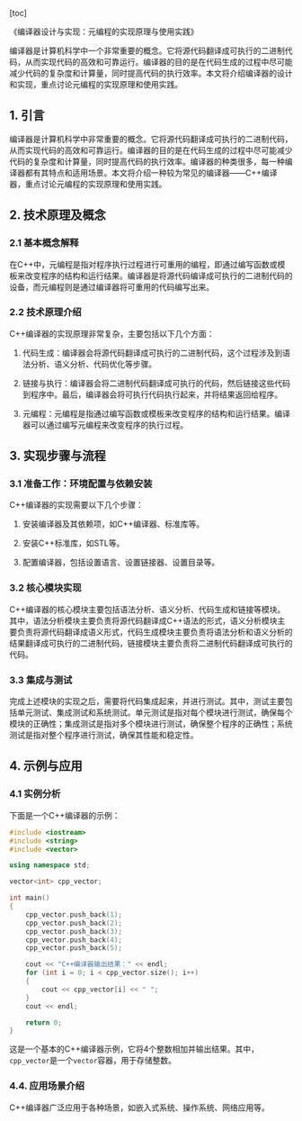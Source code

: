
[toc]                    
                
                
《编译器设计与实现：元编程的实现原理与使用实践》

编译器是计算机科学中一个非常重要的概念。它将源代码翻译成可执行的二进制代码，从而实现代码的高效和可靠运行。编译器的目的是在代码生成的过程中尽可能减少代码的复杂度和计算量，同时提高代码的执行效率。本文将介绍编译器的设计和实现，重点讨论元编程的实现原理和使用实践。

## 1. 引言

编译器是计算机科学中非常重要的概念。它将源代码翻译成可执行的二进制代码，从而实现代码的高效和可靠运行。编译器的目的是在代码生成的过程中尽可能减少代码的复杂度和计算量，同时提高代码的执行效率。编译器的种类很多，每一种编译器都有其特点和适用场景。本文将介绍一种较为常见的编译器——C++编译器，重点讨论元编程的实现原理和使用实践。

## 2. 技术原理及概念

### 2.1 基本概念解释

在C++中，元编程是指对程序执行过程进行可重用的编程，即通过编写函数或模板来改变程序的结构和运行结果。编译器是将源代码编译成可执行的二进制代码的设备，而元编程则是通过编译器将可重用的代码编写出来。

### 2.2 技术原理介绍

C++编译器的实现原理非常复杂，主要包括以下几个方面：

1. 代码生成：编译器会将源代码翻译成可执行的二进制代码，这个过程涉及到语法分析、语义分析、代码优化等步骤。

2. 链接与执行：编译器会将二进制代码翻译成可执行的代码，然后链接这些代码到程序中。最后，编译器会将可执行代码执行起来，并将结果返回给程序。

3. 元编程：元编程是指通过编写函数或模板来改变程序的结构和运行结果。编译器可以通过编写元编程来改变程序的执行过程。

## 3. 实现步骤与流程

### 3.1 准备工作：环境配置与依赖安装

C++编译器的实现需要以下几个步骤：

1. 安装编译器及其依赖项，如C++编译器、标准库等。

2. 安装C++标准库，如STL等。

3. 配置编译器，包括设置语言、设置链接器、设置目录等。

### 3.2 核心模块实现

C++编译器的核心模块主要包括语法分析、语义分析、代码生成和链接等模块。其中，语法分析模块主要负责将源代码翻译成C++语法的形式，语义分析模块主要负责将源代码翻译成语义形式，代码生成模块主要负责将语法分析和语义分析的结果翻译成可执行的二进制代码，链接模块主要负责将二进制代码翻译成可执行的代码。

### 3.3 集成与测试

完成上述模块的实现之后，需要将代码集成起来，并进行测试。其中，测试主要包括单元测试、集成测试和系统测试。单元测试是指对每个模块进行测试，确保每个模块的正确性；集成测试是指对多个模块进行测试，确保整个程序的正确性；系统测试是指对整个程序进行测试，确保其性能和稳定性。

## 4. 示例与应用

### 4.1 实例分析

下面是一个C++编译器的示例：
```c++
#include <iostream>
#include <string>
#include <vector>

using namespace std;

vector<int> cpp_vector;

int main()
{
    cpp_vector.push_back(1);
    cpp_vector.push_back(2);
    cpp_vector.push_back(3);
    cpp_vector.push_back(4);
    cpp_vector.push_back(5);

    cout << "C++编译器输出结果：" << endl;
    for (int i = 0; i < cpp_vector.size(); i++)
    {
        cout << cpp_vector[i] << " ";
    }
    cout << endl;

    return 0;
}
```
这是一个基本的C++编译器示例，它将4个整数相加并输出结果。其中，`cpp_vector`是一个`vector`容器，用于存储整数。

### 4.4. 应用场景介绍

C++编译器广泛应用于各种场景，如嵌入式系统、操作系统、网络应用等。

